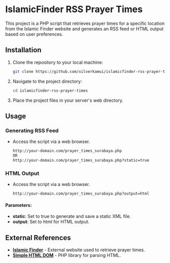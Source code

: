# IslamicFinder RSS Prayer Times

This project is a PHP script that retrieves prayer times for a specific location from the Islamic Finder website and generates an RSS feed or HTML output based on user preferences.

## Installation

1. Clone the repository to your local machine:
   ```bash
   git clone https://github.com/xilverkamui/islamicfinder-rss-prayer-times.git
   
2. Navigate to the project directory:
   ```bash
   cd islamicfinder-rss-prayer-times

3. Place the project files in your server's web directory.

## Usage
### Generating RSS Feed
- Access the script via a web browser.
  ```bash
  http://your-domain.com/prayer_times_surabaya.php
  OR
  http://your-domain.com/prayer_times_surabaya.php?static=true

### HTML Output
- Access the script via a web browser.
  ```bash
  http://your-domain.com/prayer_times_surabaya.php?output=html

#### Parameters:
- **static**: Set to true to generate and save a static XML file.
- **output**: Set to html for HTML output.

## External References
- [**Islamic Finder**](https://www.islamicfinder.org/) - External website used to retrieve prayer times.
- [**Simple HTML DOM**](https://sourceforge.net/projects/simplehtmldom/) - PHP library for parsing HTML.
